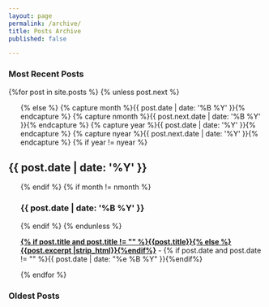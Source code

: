 ```yaml
---
layout: page
permalink: /archive/
title: Posts Archive
published: false

---
```



<div id="archives">
  <section id="archive">
     <h3>Most Recent Posts</h3>
      {%for post in site.posts %}
      {% unless post.next %}
      <ul class="this">
          {% else %}
          {% capture month %}{{ post.date | date: '%B %Y' }}{% endcapture %}
          {% capture nmonth %}{{ post.next.date | date: '%B %Y' }}{% endcapture %}
          {% capture year %}{{ post.date | date: '%Y' }}{% endcapture %}
          {% capture nyear %}{{ post.next.date | date: '%Y' }}{% endcapture %}
          {% if year != nyear %}
      </ul>
      <h2 style="text-align:left;">{{ post.date | date: '%Y' }}</h2>
      <ul class="past">
          {% endif %}
          {% if month != nmonth %}
          <h3 style="text-align:left;">{{ post.date | date: '%B %Y' }}</h3>
          {% endif %}
          {% endunless %}
          <p><b><a href="{{ site.baseurl }}{{ post.url }}">{% if post.title and post.title != "" %}{{post.title}}{% else %}{{post.excerpt |strip_html}}{%endif%}</a></b> - {% if post.date and post.date != "" %}{{ post.date | date: "%e %B %Y" }}{%endif%}</p>
          {% endfor %}
      </ul>
    <h3>Oldest Posts</h3>
  </section>
</div>
